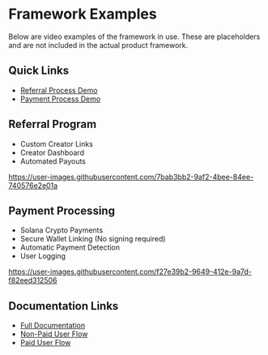 # Framework Examples

Below are video examples of the framework in use. These are placeholders and are not included in the actual product framework.

## Quick Links
- [Referral Process Demo](#referral-program)
- [Payment Process Demo](#payment-processing)

## Referral Program

- Custom Creator Links
- Creator Dashboard
- Automated Payouts

https://user-images.githubusercontent.com/7bab3bb2-9af2-4bee-84ee-740576e2e01a

## Payment Processing

- Solana Crypto Payments
- Secure Wallet Linking (No signing required)
- Automatic Payment Detection
- User Logging

https://user-images.githubusercontent.com/f27e39b2-9649-412e-9a7d-f82eed312506

## Documentation Links

- [Full Documentation](../README.md#documentation)
- [Non-Paid User Flow](../README.md#non-paid-users-bot-interactions)
- [Paid User Flow](../README.md#paid-users-bot-interactions)
